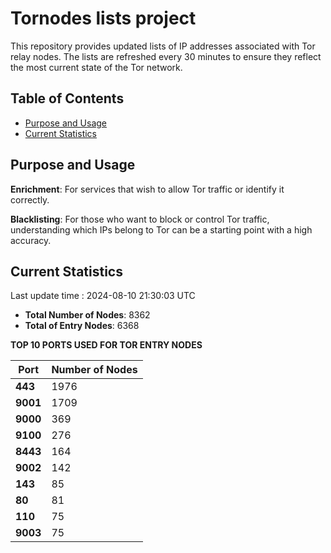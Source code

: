 # Tornodes lists project

This repository provides updated lists of IP addresses associated with Tor relay nodes. The lists are refreshed every 30 minutes to ensure they reflect the most current state of the Tor network.

## Table of Contents

- [Purpose and Usage](#purpose-and-usage)
- [Current Statistics](#current-statistics)


## Purpose and Usage

**Enrichment**: For services that wish to allow Tor traffic or identify it correctly.

**Blacklisting**: For those who want to block or control Tor traffic, understanding which IPs belong to Tor can be a starting point with a high accuracy.

## Current Statistics

Last update time : 2024-08-10 21:30:03 UTC

- **Total Number of Nodes**: 8362
- **Total of Entry Nodes**: 6368

**TOP 10 PORTS USED FOR TOR ENTRY NODES**

| **Port** | **Number of Nodes** |
|------|-----------------|
| **443**   | 1976  |
| **9001**   | 1709  |
| **9000**   | 369  |
| **9100**   | 276  |
| **8443**   | 164  |
| **9002**   | 142  |
| **143**   | 85  |
| **80**   | 81  |
| **110**   | 75  |
| **9003**   | 75  |

